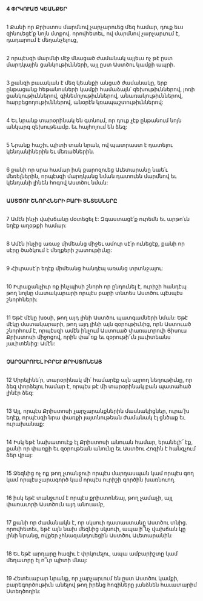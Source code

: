 **4 ՓՐԿՈՒԱԾ ԿԵԱՆՔԵՐ**

\
1 Քանի որ Քրիստոս մարմնով չարչարուեց մեզ համար, դուք եւս զինուեցէ՛ք նոյն մտքով. որովհետեւ, ով մարմնով չարչարւում է, դադարում է մեղանչելուց,

\
2 որպէսզի մարմնի մէջ մնացած ժամանակ այլեւս ոչ թէ ըստ մարդկային ցանկութիւնների, այլ ըստ Աստծու կամքի ապրի.

\
3 քանզի բաւական է մեզ կեանքի անցած ժամանակը, երբ ընթացանք հեթանոսների կամքի համաձայն՝ զեխութիւններով, յոռի ցանկութիւններով, գինեմոլութիւններով, անառակութիւններով, հարբեցողութիւններով, անօրէն կռապաշտութիւններով:

\
4 Եւ նրանք տարօրինակ են գտնում, որ դուք չէք ընթանում նոյն անկարգ զեխութեամբ. եւ հայհոյում են ձեզ:

\
5 Նրանք հաշիւ պիտի տան նրան, ով պատրաստ է դատելու կենդանիներին եւ մեռածներին.

\
6 քանի որ սրա համար իսկ քարոզուեց Աւետարանը նաե՛ւ մեռելներին, որպէսզի մարդկանց նման դատուեն մարմնով եւ կենդանի լինեն հոգով Աստծու նման:

\
**ԱՍՏԾՈՒ ՇՆՈՐՀՆԵՐԻ ԲԱՐԻ ՏՆՏԵՍՆԵՐԸ**

\
7 Ամէն ինչի վախճանը մօտեցել է: Զգաստացէ՛ք ուրեմն եւ արթո՛ւն եղէք աղօթքի համար:

\
8 Ամէն ինչից առաջ միմեանց միջեւ ամուր սէ՛ր ունեցէք, քանի որ սէրը ծածկում է մեղքերի շատութիւնը:

\
9 Հիւրասէ՛ր եղէք միմեանց հանդէպ առանց տրտնջալու:

\
10 Իւրաքանչիւր ոք ինչպիսի շնորհ որ ընդունել է, ուրիշի հանդէպ թող նոյնը մատակարարի որպէս բարի տնտես Աստծու պէսպէս շնորհների:

\
11 Եթէ մէկը խօսի, թող այդ լինի Աստծու պատգամների նման: Եթէ մէկը մատակարարի, թող այդ լինի այն զօրութիւնից, որն Աստուած շնորհում է, որպէսզի ամէն ինչում Աստուած փառաւորուի Յիսուս Քրիստոսի միջոցով, որին փա՜ռք եւ զօրութի՜ւն յաւիտեանս յաւիտենից: Ամէն:

\
**ՉԱՐՉԱՐՈՒԵԼ ԻԲՐԵՒ ՔՐԻՍՏՈՆԵԱՅ**

\
12 Սիրելինե՛ր, տարօրինակ մի՛ համարէք այն այրող նեղութիւնը, որ ձեզ փորձելու համար է, որպէս թէ մի տարօրինակ բան պատահած լինէր ձեզ:

\
13 Այլ, որպէս Քրիստոսի չարչարանքներին մասնակիցներ, ուրա՛խ եղէք, որպէսզի նրա փառքի յայտնութեան ժամանակ էլ ցնծաք եւ ուրախանաք:

\
14 Իսկ եթէ նախատուէք էլ Քրիստոսի անուան համար, երանելի՜ էք, քանի որ փառքի եւ զօրութեան անունը եւ Աստծու Հոգին է հանգչում ձեր վրայ:

\
15 Ձեզնից ոչ ոք թող չտանջուի որպէս մարդասպան կամ որպէս գող կամ որպէս չարագործ կամ որպէս ուրիշի գործին խառնուող.

\
16 իսկ եթէ տանջւում է որպէս քրիստոնեայ, թող չամաչի, այլ փառաւորի Աստծուն այդ անուամբ,

\
17 քանի որ ժամանակն է, որ սկսուի դատաստանը Աստծու տնից. որովհետեւ, եթէ այն նախ մեզնից սկսուի, ապա ի՞նչ վախճան կը լինի նրանց, ովքեր չհնազանդուեցին Աստծու Աւետարանին:

\
18 Եւ եթէ արդարը հազիւ է փրկուելու, ապա ամբարիշտը կամ մեղաւորը էլ ո՞ւր պիտի մնայ:

\
19 Հետեւաբար նրանք, որ չարչարւում են ըստ Աստծու կամքի, բարեգործութիւն անելով թող իրենց հոգիները յանձնեն հաւատարիմ Ստեղծողին:
